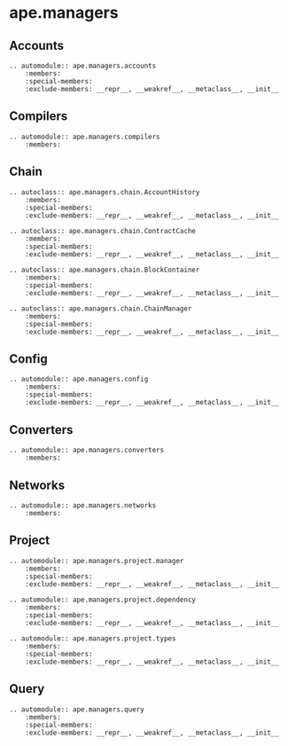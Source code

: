 # ape.managers

## Accounts

```{eval-rst}
.. automodule:: ape.managers.accounts
    :members:
    :special-members:
    :exclude-members: __repr__, __weakref__, __metaclass__, __init__
```

## Compilers

```{eval-rst}
.. automodule:: ape.managers.compilers
    :members:
```

## Chain

```{eval-rst}
.. autoclass:: ape.managers.chain.AccountHistory
    :members:
    :special-members:
    :exclude-members: __repr__, __weakref__, __metaclass__, __init__
```

```{eval-rst}
.. autoclass:: ape.managers.chain.ContractCache
    :members:
    :special-members:
    :exclude-members: __repr__, __weakref__, __metaclass__, __init__
```

```{eval-rst}
.. autoclass:: ape.managers.chain.BlockContainer
    :members:
    :special-members:
    :exclude-members: __repr__, __weakref__, __metaclass__, __init__
```

```{eval-rst}
.. autoclass:: ape.managers.chain.ChainManager
    :members:
    :special-members:
    :exclude-members: __repr__, __weakref__, __metaclass__, __init__
```

## Config

```{eval-rst}
.. automodule:: ape.managers.config
    :members:
    :special-members:
    :exclude-members: __repr__, __weakref__, __metaclass__, __init__
```

## Converters

```{eval-rst}
.. automodule:: ape.managers.converters
    :members:
```

## Networks

```{eval-rst}
.. automodule:: ape.managers.networks
    :members:
```

## Project

```{eval-rst}
.. automodule:: ape.managers.project.manager
    :members:
    :special-members:
    :exclude-members: __repr__, __weakref__, __metaclass__, __init__
```

```{eval-rst}
.. automodule:: ape.managers.project.dependency
    :members:
    :special-members:
    :exclude-members: __repr__, __weakref__, __metaclass__, __init__
```

```{eval-rst}
.. automodule:: ape.managers.project.types
    :members:
    :special-members:
    :exclude-members: __repr__, __weakref__, __metaclass__, __init__
```

## Query

```{eval-rst}
.. automodule:: ape.managers.query
    :members:
    :special-members:
    :exclude-members: __repr__, __weakref__, __metaclass__, __init__
```